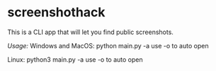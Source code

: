 # screenshothack
This is a CLI app that will let you find public screenshots.

*Usage:*
Windows and MacOS:
python main.py -a <amount of screenshots>
use -o to auto open

Linux:
python3 main.py -a <amount of screenshots>
use -o to auto open
